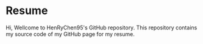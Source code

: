 # Resume

Hi, Wellcome to HenRyChen95's GitHub repository.
This repository contains my source code of my GitHub page for my resume.
